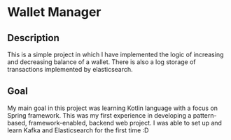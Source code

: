 # Wallet Manager

## Description
This is a simple project in which I have implemented the logic of increasing and decreasing balance of a wallet.
There is also a log storage of transactions implemented by elasticsearch.

## Goal
My main goal in this project was learning Kotlin language with a focus on Spring framework.
This was my first experience in developing a pattern-based, framework-enabled, backend web project.
I was able to set up and learn Kafka and Elasticsearch for the first time :D 
